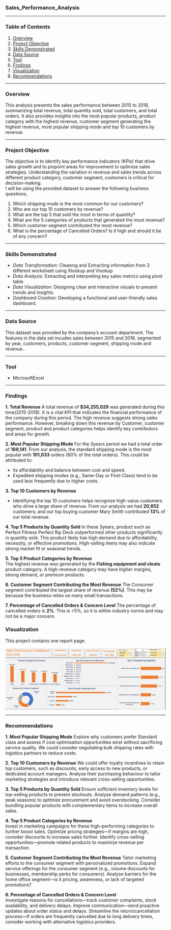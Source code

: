### Sales_Performance_Analysis
---
### Table of Contents
1. [Overview](#overview)  
2. [Project Objective](#project_objective)  
3. [Skills Demonstrated](#skills_demonstrated)  
4. [Data Source](#data_source)
5. [Tool](#tool)
6. [Findings](#findings)  
7. [Visualization](#visualization)  
8. [Recommendations](#recommendations)  

---
### Overview
This analysis presents the sales performance between 2015 to 2018, summarizing total revenue, total quantity sold, total customers, and total orders. It also provides insights into the most popular products, product category with the highest revenue, customer segment generating the highest revenue, most popular shipping mode and top 10 customers by revenue.  

---
### Project Objective  
The objective is to identify key performance indicators (KPIs) that drive sales growth and to pinpoint areas for improvement to optimize sales strategies. Understanding the variation in revenue and sales trends across different product category, customer segment, customers is critical for decision-making.   
I will be using the provided dataset to answer the following business questions;

1. Which shipping mode is the most common for our customers?
2. Who are our top 10 customers by revenue?
3. What are the top 5 that sold the most in terms of quantity?
4. What are the 5 categories of products that generated the most revenue?
5. Which customer segment contributed the most revenue?
6. What is the percentage of Cancelled Orders? Is it high and should it be of any concern?

---
### Skills Demonstrated 
- *Data Transformation:* Cleaning and Extracting information from 3 different worksheet using Xlookup and Vlookup
- *Data Analysis:* Extracting and interpreting key sales metrics using pivot table
- *Data Visualization:* Designing clear and interactive visuals to present trends and insights.  
- *Dashboard Creation:* Developing a functional and user-friendly sales dashboard.  

---
### Data Source  
This dataset was provided by the company’s account department. The features in the data set incudes sales between 2015 and 2018, segmented by year, customers, products, customer segment, shipping mode and revenue..

---
### Tool
- MicrosoftExcel 

---
### Findings

 **1. Total Revenue** 
A total revenue of **$34,255,029** was generated during this time(2015-2018). It is a vital KPI that indicates the financial performance of the company during this period. The high revenue suggests strong sales performance. However, breaking down this revenue by Customer, customer segment, product and product categories helps identify key contributors and areas for growth.

**2. Most Popular Shipping Mode**
For the 3years period we had a total order of **169,141**. From our analysis, the standard shipping mode is the most popular with **101,033** orders (60% of the total orders). This could be attributed to:  
-  its affordability and balance between cost and speed.
- Expedited shipping modes (e.g., Same-Day or First-Class) tend to be used less frequently due to higher costs.

**3. Top 10 Customers by Revenue** 
* Identifying the top 10 customers helps recognize high-value customers who drive a large share of revenue. From our analysis we had **20,652** customers; and our top buying customer Mary Smith contributed **13%** of our total revenue. 

**4. Top 5 Products by Quantity Sold** 
 In these 3years, product such as Perfect Fitness Perfect Rip Deck outperformed other products significantly in quantity sold. 
This product likely has high demand due to affordability, necessity, or effective promotions.
High-selling items may also indicate strong market fit or seasonal trends.


**5. Top 5 Product Categories by Revenue**  
The highest revenue was generated by the **Fishing equipment and cleats** product category. A high-revenue category may have higher margins, strong demand, or premium products.


**6. Customer Segment Contributing the Most Revenue**
The Consumer segment contributed the largest share of revenue **(52%)**. This may be because the business relies on many small transactions.  

**7. Percentage of Cancelled Orders & Concern Level**
The percentage of cancelled orders is **2%**. This is <5%, so it is within industry norms and may not be a major concern.

### Visualization  
This project contains one report page. 

![](images/Dashboard.png)

---
### Recommendations

**1. Most Popular Shipping Mode** 
Explore why customers prefer Standard class and assess if cost optimisation opportunities exist without sacrificing service quality.
We could consider negotiating bulk shipping rates with logistics partners to reduce costs.


**2. Top 10 Customers by Revenue** 
We could offer loyalty incentives to retain top customers, such as discounts, early access to new products, or dedicated account managers.
Analyse their purchasing behaviour to tailor marketing strategies and introduce relevant cross-selling opportunities.


 **3. Top 5 Products by Quantity Sold** 
 Ensure sufficient inventory levels for top-selling products to prevent stockouts.
 Analyse demand patterns (e.g., peak seasons) to optimize procurement and avoid overstocking.
 Consider bundling popular products with complementary items to increase overall sales.

**4. Top 5 Product Categories by Revenue**  
 Invest in marketing campaigns for these high-performing categories to further boost sales.
 Optimize pricing strategies—if margins are high, consider discounts to increase sales further.
  Identify cross-selling opportunities—promote related products to maximize revenue per transaction.

**5. Customer Segment Contributing the Most Revenue** 
Tailor marketing efforts to the consumer segment with personalized promotions.
Expand service offerings for the consumer segment (e.g., volume discounts for businesses, membership perks for consumers).
Analyse barriers for the home office segment—is it pricing, awareness, or lack of targeted promotions?

**6. Percentage of Cancelled Orders & Concern Level**  
Investigate reasons for cancellations—track customer complaints, stock availability, and delivery delays.
Improve communication—send proactive updates about order status and delays.
Streamline the return/cancellation process—if orders are frequently cancelled due to long delivery times, consider working with alternative logistics providers.

